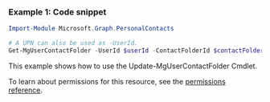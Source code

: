 ### Example 1: Code snippet

```powershellImport-Module Microsoft.Graph.PersonalContacts

# A UPN can also be used as -UserId.
Get-MgUserContactFolder -UserId $userId -ContactFolderId $contactFolderId
```
This example shows how to use the Update-MgUserContactFolder Cmdlet.
To learn about permissions for this resource, see the [permissions reference](/graph/permissions-reference).

